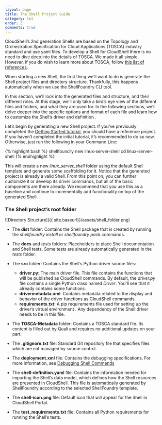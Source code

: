 ```yaml
---
layout: page
title: The Shell Project Guide
category: tut
order: 3
comments: true
---
```

CloudShell’s 2nd generation Shells are based on the Topology and Orchestration Specification for Cloud Applications (TOSCA) industry standard and use yaml files. To develop a Shell for CloudShell there is no need to dive deep into the details of TOSCA. We made it all simple. However, if you do wish to learn more about TOSCA, follow [this list of references](http://docs.oasis-open.org/tosca/TOSCA-Simple-Profile-YAML/v1.0/TOSCA-Simple-Profile-YAML-v1.0.html).


When starting a new Shell, the first thing we’ll want to do is generate the Shell project files and directory structure. Thankfully, this happens automatically when we use the ShellFoundry CLI tool.

In this section, we’ll look into the generated files and structure, and their different roles. At this stage, we’ll only take a bird’s eye view of the different files and folders, and what they are used for. In the following sections, we’ll delve deeper into the specific options and format of each file and learn how to customize the Shell’s driver and definition .

Let’s begin by generating a new Shell project. If you’ve previously completed the [Getting Started tutorial]({{site.baseurl}}/shells/getting-started.html), you should have a reference project. If you haven’t completed the initial tutorial, it’s recommended to do so now. Otherwise, just run the following in your Command Line:


{% highlight bash %}
shellfoundry new linux-server-shell
cd linux-server-shell
{% endhighlight %}

This will create a new _linux_server_shell_ folder using the default Shell template and generate some scaffolding for it. Notice that the generated project is already a valid Shell. From this point on, you can further customize it or develop its driver commands, but all of the basic components are there already. We recommend that you use this as a baseline and continue to incrementally add functionality on top of the generated Shell.



### The Shell project’s root folder
![Directory Structure]({{ site.baseurl}}/assets/shell_folder.png)

*  The **dist** folder: Contains the Shell package that is created by running the _shellfoundry install_ or _shellfoundry pack_ commands.  

*  The **docs** and *tests* folders: Placeholders to place Shell documentation and Shell tests. Some tests are already automatically generated in the _tests_ folder.

*  The **src** folder: Contains the Shell’s Python driver source files:

    * **driver.py**: The main driver file. This file contains the functions that will be published as CloudShell commands. By default, the _driver.py_ file contains a single Python class named _Driver_. You'll see that it already contains some functions.  
    * **drivermetadata.xml**: Contains metadata related to the display and behavior of the driver functions as CloudShell commands.
    * **requirements.txt**: A pip requirements file used for setting up the driver’s virtual environment . Any dependency of the Shell driver needs to be in this file.

* The **TOSCA-Metadata** folder: Contains a TOSCA standard file. Its content is filled out by Quali and requires no additional updates on your part.

* The **.gitignore.txt** file: Standard Git repository file that specifies files which are not managed by source control.

* The **deployment.xml** file: Contains the debugging specifications. For more information, see [Debugging Shell Commands]({{site.baseurl}}/shells/debugging-shell-commands.html)

* The **shell-definition.yaml** file: Contains the information needed for importing the Shell’s data model, which defines how the Shell resources are presented in CloudShell. This file is automatically generated by ShellFoundry according to the selected ShellFoundry template.

* The **shell-icon.png** file: Default icon that will appear for the Shell in CloudShell Portal.

* The **test_requirements.txt** file: Contains all Python requirements for running the Shell’s tests.
